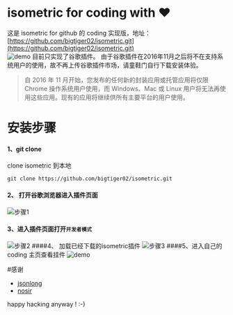 # isometric for coding with ❤️  
这是 isometric for github 的 coding 实现版，地址：[https://github.com/bigtiger02/isometric.git](https://github.com/bigtiger02/isometric.git)  
![demo](http://7xrkla.com1.z0.glb.clouddn.com/isometric/iso-demo.png)
目前只实现了谷歌插件。
由于谷歌插件在2016年11月之后将不在支持系统用户的使用，故不再上传谷歌插件市场，请童鞋门自行下载安装体验。
> 自 2016 年 11 月开始，您发布的任何新的封装应用或托管应用将仅限 Chrome 操作系统用户使用，而 Windows、Mac 或 Linux 用户将无法再使用这些应用。现有的应用将继续供所有主要平台的用户使用。  

# 安装步骤  
#### 1、git clone
clone isometric 到本地
```
git clone https://github.com/bigtiger02/isometric.git
```  
#### 2、 打开谷歌浏览器进入插件页面
![步骤1](http://7xrkla.com1.z0.glb.clouddn.com/isometric/google-ext.png)
#### 3、进入插件页面打开`开发者模式`
![步骤2](http://7xrkla.com1.z0.glb.clouddn.com/isometric/google-ext2.png)
####4、 加载已经下载的isometric插件
![步骤3](http://7xrkla.com1.z0.glb.clouddn.com/isometric/google-ext3.png)
####5、进入自己的coding 主页查看挂件
![demo](http://7xrkla.com1.z0.glb.clouddn.com/isometric/iso-demo.png)

#感谢  
* [jsonlong](https://github.com/jasonlong/isometric-contributions.git)  
* [nosir](https://github.com/nosir/obelisk.js.git)  

happy hacking anyway ! :-)

